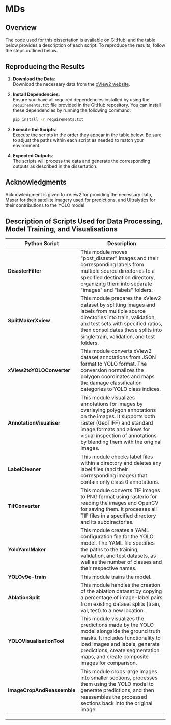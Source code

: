 MDs
==============================

## Overview

The code used for this dissertation is available on [GitHub](https://github.com/lnlk79/MDs), and the table below provides a description of each script. To reproduce the results, follow the steps outlined below.

## Reproducing the Results

1. **Download the Data**:  
   Download the necessary data from the [xView2 website](https://xview2.org/dataset).

2. **Install Dependencies**:  
   Ensure you have all required dependencies installed by using the `requirements.txt` file provided in the GitHub repository. You can install these dependencies by running the following command:
   ```bash
   pip install -r requirements.txt
   ```

3. **Execute the Scripts**:  
   Execute the scripts in the order they appear in the table below. Be sure to adjust the paths within each script as needed to match your environment.

4. **Expected Outputs**:  
   The scripts will process the data and generate the corresponding outputs as described in the dissertation.

## Acknowledgments

Acknowledgment is given to xView2 for providing the necessary data, Maxar for their satellite imagery used for predictions, and Ultralytics for their contributions to the YOLO model.

## Description of Scripts Used for Data Processing, Model Training, and Visualisations

| Python Script          | Description |
|------------------------|-------------|
| **DisasterFilter**      | This module moves "post_disaster" images and their corresponding labels from multiple source directories to a specified destination directory, organizing them into separate "images" and "labels" folders. |
| **SplitMakerXview**     | This module prepares the xView2 dataset by splitting images and labels from multiple source directories into train, validation, and test sets with specified ratios, then consolidates these splits into single train, validation, and test folders. |
| **xView2toYOLOConverter** | This module converts xView2 dataset annotations from JSON format to YOLO format. The conversion normalizes the polygon coordinates and maps the damage classification categories to YOLO class indices. |
| **AnnotationVisualiser** | This module visualizes annotations for images by overlaying polygon annotations on the images. It supports both raster (GeoTIFF) and standard image formats and allows for visual inspection of annotations by blending them with the original images. |
| **LabelCleaner**        | This module checks label files within a directory and deletes any label files (and their corresponding images) that contain only class 0 annotations. |
| **TifConverter**        | This module converts TIF images to PNG format using rasterio for reading the images and OpenCV for saving them. It processes all TIF files in a specified directory and its subdirectories. |
| **YoloYamlMaker**       | This module creates a YAML configuration file for the YOLO model. The YAML file specifies the paths to the training, validation, and test datasets, as well as the number of classes and their respective names. |
| **YOLOv9e-train**       | This module trains the model. |
| **AblationSplit**       | This module handles the creation of the ablation dataset by copying a percentage of image-label pairs from existing dataset splits (train, val, test) to a new location. |
| **YOLOVisualisationTool** | This module visualizes the predictions made by the YOLO model alongside the ground truth masks. It includes functionality to load images and labels, generate predictions, create segmentation maps, and create composite images for comparison. |
| **ImageCropAndReassemble** | This module crops large images into smaller sections, processes them using the YOLO model to generate predictions, and then reassembles the processed sections back into the original image. |

---
